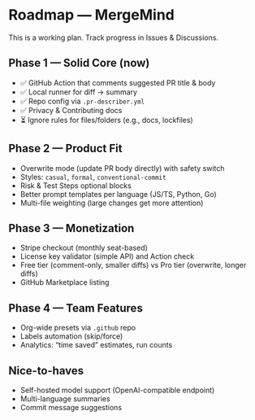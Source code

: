 # Roadmap — MergeMind

This is a working plan. Track progress in Issues & Discussions.

## Phase 1 — Solid Core (now)
- ✅ GitHub Action that comments suggested PR title & body  
- ✅ Local runner for diff → summary  
- ✅ Repo config via `.pr-describer.yml`  
- ✅ Privacy & Contributing docs  
- ⏳ Ignore rules for files/folders (e.g., docs, lockfiles)  

## Phase 2 — Product Fit
- Overwrite mode (update PR body directly) with safety switch  
- Styles: `casual`, `formal`, `conventional-commit`  
- Risk & Test Steps optional blocks  
- Better prompt templates per language (JS/TS, Python, Go)  
- Multi-file weighting (large changes get more attention)  

## Phase 3 — Monetization
- Stripe checkout (monthly seat-based)  
- License key validator (simple API) and Action check  
- Free tier (comment-only, smaller diffs) vs Pro tier (overwrite, longer diffs)  
- GitHub Marketplace listing  

## Phase 4 — Team Features
- Org-wide presets via `.github` repo  
- Labels automation (skip/force)  
- Analytics: “time saved” estimates, run counts  

## Nice-to-haves
- Self-hosted model support (OpenAI-compatible endpoint)  
- Multi-language summaries  
- Commit message suggestions  

<!-- minor tweak to trigger PR -->
